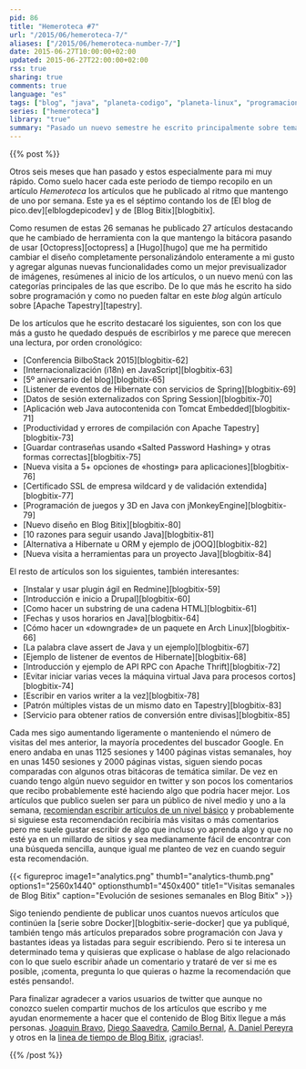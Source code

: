 ```yaml
---
pid: 86
title: "Hemeroteca #7"
url: "/2015/06/hemeroteca-7/"
aliases: ["/2015/06/hemeroteca-number-7/"]
date: 2015-06-27T10:00:00+02:00
updated: 2015-06-27T22:00:00+02:00
rss: true
sharing: true
comments: true
language: "es"
tags: ["blog", "java", "planeta-codigo", "planeta-linux", "programacion", "software", "software-libre", "tapestry", "gnu-linux"]
series: ["hemeroteca"]
library: "true"
summary: "Pasado un nuevo semestre he escrito principalmente sobre temas de programación, Java y poco sobre Linux o software libre. Incluyo aquí el listado completo de los artículos que he escrito."
---
```


{{% post %}}

Otros seis meses que han pasado y estos especialmente para mi muy rápido. Como suelo hacer cada este periodo de tiempo recopilo en un artículo _Hemeroteca_ los artículos que he publicado al ritmo que mantengo de uno por semana. Este ya es el séptimo contando los de [El blog de pico.dev][elblogdepicodev] y de [Blog Bitix][blogbitix].

Como resumen de estas 26 semanas he publicado 27 artículos destacando que he cambiado de herramienta con la que mantengo la bitácora pasando de usar [Octopress][octopress] a [Hugo][hugo] que me ha permitido cambiar el diseño completamente personalizándolo enteramente a mi gusto y agregar algunas nuevas funcionalidades como un mejor previsualizador de imágenes, resúmenes al inicio de los artículos, o un nuevo menú con las categorías principales de las que escribo. De lo que más he escrito ha sido sobre programación y como no pueden faltar en este _blog_ algún artículo sobre [Apache Tapestry][tapestry].

De los artículos que he escrito destacaré los siguientes, son con los que más a gusto he quedado después de escribirlos y me parece que merecen una lectura, por orden cronológico:

* [Conferencia BilboStack 2015][blogbitix-62]
* [Internacionalización (i18n) en JavaScript][blogbitix-63]
* [5º aniversario del blog][blogbitix-65]
* [Listener de eventos de Hibernate con servicios de Spring][blogbitix-69]
* [Datos de sesión externalizados con Spring Session][blogbitix-70]
* [Aplicación web Java autocontenida con Tomcat Embedded][blogbitix-71]
* [Productividad y errores de compilación con Apache Tapestry][blogbitix-73]
* [Guardar contraseñas usando «Salted Password Hashing» y otras formas correctas][blogbitix-75]
* [Nueva visita a 5+ opciones de «hosting» para aplicaciones][blogbitix-76]
* [Certificado SSL de empresa wildcard y de validación extendida][blogbitix-77]
* [Programación de juegos y 3D en Java con jMonkeyEngine][blogbitix-79]
* [Nuevo diseño en Blog Bitix][blogbitix-80]
* [10 razones para seguir usando Java][blogbitix-81]
* [Alternativa a Hibernate u ORM y ejemplo de jOOQ][blogbitix-82]
* [Nueva visita a herramientas para un proyecto Java][blogbitix-84]

El resto de artículos son los siguientes, también interesantes:

* [Instalar y usar plugin ágil en Redmine][blogbitix-59]
* [Introducción e inicio a Drupal][blogbitix-60]
* [Como hacer un substring de una cadena HTML][blogbitix-61]
* [Fechas y usos horarios en Java][blogbitix-64]
* [Cómo hacer un «downgrade» de un paquete en Arch Linux][blogbitix-66]
* [La palabra clave assert de Java y un ejemplo][blogbitix-67]
* [Ejemplo de listener de eventos de Hibernate][blogbitix-68]
* [Introducción y ejemplo de API RPC con Apache Thrift][blogbitix-72]
* [Evitar iniciar varias veces la máquina virtual Java para procesos cortos][blogbitix-74]
* [Escribir en varios writer a la vez][blogbitix-78]
* [Patrón múltiples vistas de un mismo dato en Tapestry][blogbitix-83]
* [Servicio para obtener ratios de conversión entre divisas][blogbitix-85]

Cada mes sigo aumentando ligeramente o manteniendo el número de visitas del mes anterior, la mayoría procedentes del buscador Google. En enero andaba en unas 1125 sesiones y 1400 páginas vistas semanales, hoy en unas 1450 sesiones y 2000 páginas vistas, siguen siendo pocas comparadas con algunos otras bitácoras de temática similar. De vez en cuando tengo algún nuevo seguidor en twitter y son pocos los comentarios que recibo probablemente esté haciendo algo que podría hacer mejor. Los artículos que publico suelen ser para un público de nivel medio y uno a la semana, [recomiendan escribir artículos de un nivel básico](http://www.marketingguerrilla.es) y probablemente si siguiese esta recomendación recibiría más visitas o más comentarios pero me suele gustar escribir de algo que incluso yo aprenda algo y que no esté ya en un millardo de sitios y sea medianamente fácil de encontrar con una búsqueda sencilla, aunque igual me planteo de vez en cuando seguir esta recomendación.

{{< figureproc
    image1="analytics.png" thumb1="analytics-thumb.png" options1="2560x1440" optionsthumb1="450x400" title1="Visitas semanales de Blog Bitix"
    caption="Evolución de sesiones semanales en Blog Bitix" >}}


Sigo teniendo pendiente de publicar unos cuantos nuevos artículos que continúen la [serie sobre Docker][blogbitix-serie-docker] que ya publiqué, también tengo más artículos preparados sobre programación con Java y bastantes ideas ya listadas para seguir escribiendo. Pero si te interesa un determinado tema y quisieras que explicase o hablase de algo relacionado con lo que suelo escribir añade un comentario y trataré de ver si me es posible, ¡comenta, pregunta lo que quieras o hazme la recomendación que estés pensando!.

Para finalizar agradecer a varios usuarios de twitter que aunque no conozco suelen compartir muchos de los artículos que escribo y me ayudan enormemente a hacer que el contenido de Blog Bitix llegue a más personas. [Joaquin Bravo](https://twitter.com/jbravo), [Diego Saavedra](https://twitter.com/Statick_ds), [Camilo Bernal](https://twitter.com/Mr_Prometheus), [A. Daniel Pereyra](https://twitter.com/pereyrada) y otros en la [linea de tiempo de Blog Bitix](https://twitter.com/search?q=%22Blog%20Bitix%22&src=typd), ¡gracias!.

{{% /post %}}
